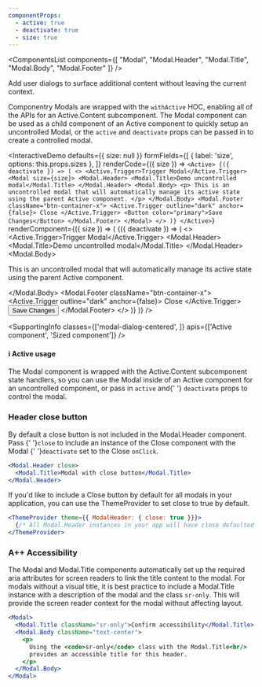 ```yaml
---
componentProps:
  - active: true
  - deactivate: true
  - size: true
---
```


<ComponentsList
  components={[
    "Modal",
    "Modal.Header",
    "Modal.Title",
    "Modal.Body",
    "Modal.Footer"
  ]}
/>

Add user dialogs to surface additional content without leaving the current
context.

Componentry Modals are wrapped with the `withActive` HOC, enabling all of the
APIs for an Active.Content subcomponent. The Modal component can be used as a
child component of an Active component to quickly setup an uncontrolled Modal,
or the `active` and `deactivate` props can be passed in to create a controlled
modal.

<InteractiveDemo
  defaults={{ size: null }}
  formFields={[
    { label: 'size', options: this.props.sizes },
  ]}
  renderCode={({ size }) => `<Active>
  {({ deactivate }) => (
    <>
      <Active.Trigger>Trigger Modal</Active.Trigger>
      <Modal size={size}>
        <Modal.Header>
          <Modal.Title>Demo uncontrolled modal</Modal.Title>
        </Modal.Header>
        <Modal.Body>
          <p>
            This is an uncontrolled modal that will automatically manage its active
            state using the parent Active component.
          </p>
        </Modal.Body>
        <Modal.Footer className="btn-container-x">
          <Active.Trigger outline="dark" anchor={false}>
            Close
          </Active.Trigger>
          <Button color="primary">Save Changes</Button>
        </Modal.Footer>
      </Modal>
    </>
  )}
</Active>`}
  renderComponent={({ size }) => (
    <Active>
      {({ deactivate }) => (
        <>
          <Active.Trigger>Trigger Modal</Active.Trigger>
          <Modal size={size}>
            <Modal.Header>
              <Modal.Title>Demo uncontrolled modal</Modal.Title>
            </Modal.Header>
            <Modal.Body>
              <p>
                This is an uncontrolled modal that will automatically manage its active
                state using the parent Active component.
              </p>
            </Modal.Body>
            <Modal.Footer className="btn-container-x">
              <Active.Trigger outline="dark" anchor={false}>
                Close
              </Active.Trigger>
              <Button color="primary">Save Changes</Button>
            </Modal.Footer>
          </Modal>
        </>
      )}
    </Active>
  )}
/>

<SupportingInfo
  classes={['modal-dialog-centered', ]}
  apis={['Active component', 'Sized component']}
/>

<Alert color="info">
  <h4 className="alert-heading">ℹ️ Active usage</h4>
  <div>
    The Modal component is wrapped with the Active.Content subcomponent state
    handlers, so you can use the Modal inside of an Active component for an
    uncontrolled component, or pass in <code>active</code> and{' '}
    <code>deactivate</code> props to control the modal.
  </div>
</Alert>

### Header close button

By default a close button is not included in the Modal.Header component. Pass
{' '}`close` to include an instance of the Close component with the Modal
{' '}`deactivate` set to the Close `onClick`.

```jsx
<Modal.Header close>
  <Modal.Title>Modal with close button</Modal.Title>
</Modal.Header>
```

If you'd like to include a Close button by default for all modals in your
application, you can use the ThemeProvider to set close to true by default.

```jsx
<ThemeProvider theme={{ ModalHeader: { close: true }}}>
  {/* All Modal.Header instances in your app will have close defaulted true */}
</ThemeProvider>
```

### <Icon id="stars" /> A++ Accessibility

The Modal and Modal.Title components automatically set up the required aria
attributes for screen readers to link the title content to the modal. For modals
without a visual title, it is best practice to include a Modal.Title instance
with a description of the modal and the class `sr-only`. This will provide the
screen reader context for the modal without affecting layout.

```jsx
<Modal>
  <Modal.Title className="sr-only">Confirm accessibility</Modal.Title>
  <Modal.Body className="text-center">
    <p>
      Using the <code>sr-only</code> class with the Modal.Title<br/>
      provides an accessible title for this header.
    </p>
  </Modal.Body>
</Modal>
```

<PropsTabs componentProps={componentProps} activeComponent size />
